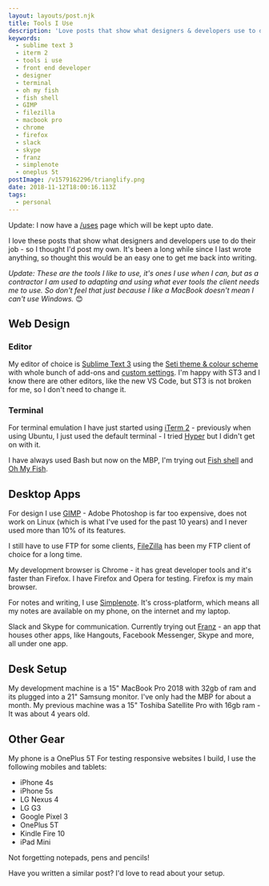 ```yaml
---
layout: layouts/post.njk
title: Tools I Use
description: 'Love posts that show what designers & developers use to do their job – so I thought I’d post my own'
keywords:
  - sublime text 3
  - iterm 2
  - tools i use
  - front end developer
  - designer
  - terminal
  - oh my fish
  - fish shell
  - GIMP
  - filezilla
  - macbook pro
  - chrome
  - firefox
  - slack
  - skype
  - franz
  - simplenote
  - oneplus 5t
postImage: /v1579162296/trianglify.png
date: 2018-11-12T18:00:16.113Z
tags:
  - personal
---
```

Update: I now have a [/uses](/uses/) page which will be kept upto date.

I love these posts that show what designers and developers use to do their job - so I thought I'd post my own. It's been a long while since I last wrote anything, so thought this would be an easy one to get me back into writing.

_Update: These are the tools I like to use, it's ones I use when I can, but as a contractor I am used to adapting and using what ever tools the client needs me to use. So don't feel that just because I like a MacBook doesn't mean I can't use Windows._ 😊

## Web Design
### Editor
My editor of choice is [Sublime Text 3](https://www.sublimetext.com/ "Sublime Text 3") using the [Seti theme & colour scheme](https://github.com/ctf0/Seti_ST3 "Seti Theme & Colour Scheme") with whole bunch of add-ons and [custom settings](https://gist.github.com/juanfernandes/ba413678c7686f0c96b0#file-03_user_preferences-txt "Sublime Text Preferences"). I'm happy with ST3 and I know there are other editors, like the new VS Code, but ST3 is not broken for me, so I don't need to change it.

### Terminal
For terminal emulation I have just started using [iTerm 2](https://iterm2.com/ "iTerm 2") - previously when using Ubuntu, I just used the default terminal - I tried [Hyper](https://hyper.is/ "Hyper") but I didn't get on with it.

I have always used Bash but now on the MBP, I'm trying out [Fish shell](https://fishshell.com/ "Fish shell") and [Oh My Fish](https://github.com/oh-my-fish/oh-my-fish "Oh My Fish").

## Desktop Apps
For design I use [GIMP](https://www.gimp.org "GIMP") - Adobe Photoshop is far too expensive, does not work on Linux (which is what I've used for the past 10 years) and I never used more than 10% of its features.

I still have to use FTP for some clients, [FileZilla](https://filezilla-project.org "FileZilla FTP") has been my FTP client of choice for a long time.

My development browser is Chrome - it has great developer tools and it's faster than Firefox. I have Firefox and Opera for testing. Firefox is my main browser.

For notes and writing, I use [Simplenote](https://simplenote.com/ "Simplenote"). It's cross-platform, which means all my notes are available on my phone, on the internet and my laptop.

Slack and Skype for communication. Currently trying out [Franz](https://meetfranz.com/ "Franz") - an app that houses other apps, like Hangouts, Facebook Messenger, Skype and more, all under one app.

## Desk Setup
My development machine is a 15" MacBook Pro 2018 with 32gb of ram and its plugged into a 21" Samsung monitor. I've only had the MBP for about a month. My previous machine was a 15" Toshiba Satellite Pro with 16gb ram - It was about 4 years old.

## Other Gear
My phone is a OnePlus 5T
For testing responsive websites I build, I use the following mobiles and tablets:
- iPhone 4s
- iPhone 5s
- LG Nexus 4
- LG G3
- Google Pixel 3
- OnePlus 5T
- Kindle Fire 10
- iPad Mini

Not forgetting notepads, pens and pencils!

Have you written a similar post? I'd love to read about your setup.
